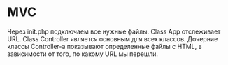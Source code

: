 # MVC
Через init.php подключаем все нужные файлы.
Class App отслеживает URL.
Class Controller является основным для всех классов.
Дочерние классы Controller-a показывают определенные файлы с HTML, в зависимости от того, по какому URL мы перешли.